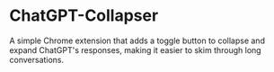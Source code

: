 # ChatGPT-Collapser
A simple Chrome extension that adds a toggle button to collapse and expand ChatGPT's responses, making it easier to skim through long conversations.
